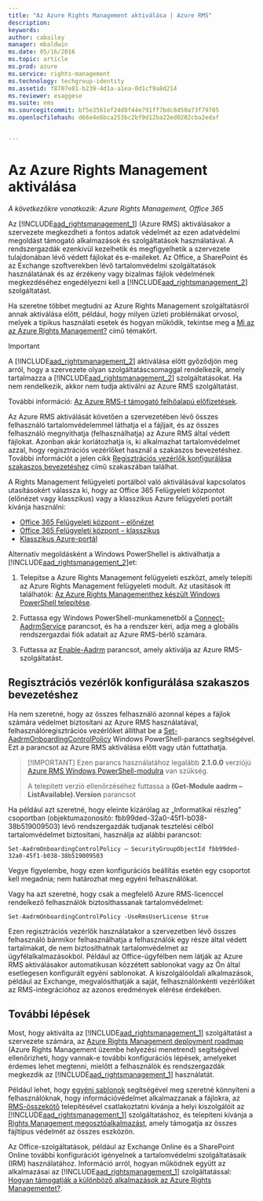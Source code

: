 ```yaml
---
title: "Az Azure Rights Management aktiválása | Azure RMS"
description: 
keywords: 
author: cabailey
manager: mbaldwin
ms.date: 05/16/2016
ms.topic: article
ms.prod: azure
ms.service: rights-management
ms.technology: techgroup-identity
ms.assetid: f8707e01-b239-4d1a-a1ea-0d1cf9a8d214
ms.reviewer: esaggese
ms.suite: ems
ms.sourcegitcommit: bf5e3561ef24d8f44e791ff7bdc8450a73f79705
ms.openlocfilehash: d66e4e6bca253bc2bf9d12ba22ed0202cba2edaf


---
```


# Az Azure Rights Management aktiválása

*A következőkre vonatkozik: Azure Rights Management, Office 365*

Az [!INCLUDE[aad_rightsmanagement_1](../includes/aad_rightsmanagement_1_md.md)] (Azure RMS) aktiválásakor a szervezete megkezdheti a fontos adatok védelmét az ezen adatvédelmi megoldást támogató alkalmazások és szolgáltatások használatával. A rendszergazdák ezenkívül kezelhetik és megfigyelhetik a szervezete tulajdonában lévő védett fájlokat és e-maileket. Az Office, a SharePoint és az Exchange szoftverekben lévő tartalomvédelmi szolgáltatások használatának és az érzékeny vagy bizalmas fájlok védelmének megkezdéséhez engedélyezni kell a [!INCLUDE[aad_rightsmanagement_2](../includes/aad_rightsmanagement_2_md.md)] szolgáltatást.

Ha szeretne többet megtudni az Azure Rights Management szolgáltatásról annak aktiválása előtt, például, hogy milyen üzleti problémákat orvosol, melyek a tipikus használati esetek és hogyan működik, tekintse meg a [ Mi az az Azure Rights Management?](../understand-explore/what-is-azure-rms.md) című témakört.

> [!IMPORTANT]
> A [!INCLUDE[aad_rightsmanagement_2](../includes/aad_rightsmanagement_2_md.md)] aktiválása előtt győződjön meg arról, hogy a szervezete olyan szolgáltatáscsomaggal rendelkezik, amely tartalmazza a [!INCLUDE[aad_rightsmanagement_2](../includes/aad_rightsmanagement_2_md.md)] szolgáltatásokat. Ha nem rendelkezik, akkor nem tudja aktiválni az Azure RMS szolgáltatást.
>
> További információ: [Az Azure RMS-t támogató felhőalapú előfizetések](../get-started/requirements-subscriptions.md).

Az Azure RMS aktiválását követően a szervezetében lévő összes felhasználó tartalomvédelemmel láthatja el a fájljait, és az összes felhasználó megnyithatja (felhasználhatja) az Azure RMS által védett fájlokat. Azonban akár korlátozhatja is, ki alkalmazhat tartalomvédelmet azzal, hogy regisztrációs vezérlőket használ a szakaszos bevezetéshez. További információt a jelen cikk [Regisztrációs vezérlők konfigurálása szakaszos bevezetéshez](#configuring-onboarding-controls-for-a-phased-deployment) című szakaszában találhat.

A Rights Management felügyeleti portálból való aktiválásával kapcsolatos utasításokért válassza ki, hogy az Office 365 Felügyeleti központot (előnézet vagy klasszikus) vagy a klasszikus Azure felügyeleti portált kívánja használni:


- [Office 365 Felügyeleti központ – előnézet](activate-office365-preview.md)
- [Office 365 Felügyeleti központ – klasszikus](activate-office365-classic.md)
- [Klasszikus Azure-portál](activate-azure-classic.md)

Alternatív megoldásként a Windows PowerShellel is aktiválhatja a [!INCLUDE[aad_rightsmanagement_2](../includes/aad_rightsmanagement_2_md.md)]et:

1. Telepítse a Azure Rights Management felügyeleti eszközt, amely telepíti az Azure Rights Management felügyeleti modult. Az utasítások itt találhatók: [Az Azure Rights Managementhez készült Windows PowerShell telepítése](../deploy-use/install-powershell.md).

2. Futtassa egy Windows PowerShell-munkamenetből a [Connect-AadrmService](https://msdn.microsoft.com/library/windowsazure/dn629415.aspx) parancsot, és ha a rendszer kéri, adja meg a globális rendszergazdai fiók adatait az Azure RMS-bérlő számára.

3. Futtassa az [Enable-Aadrm](http://msdn.microsoft.com/library/windowsazure/dn629412.aspx) parancsot, amely aktiválja az Azure RMS-szolgáltatást.

## Regisztrációs vezérlők konfigurálása szakaszos bevezetéshez
Ha nem szeretné, hogy az összes felhasználó azonnal képes a fájlok számára védelmet biztosítani az Azure RMS használatával, felhasználóregisztrációs vezérlőket állíthat be a [Set-AadrmOnboardingControlPolicy](http://msdn.microsoft.com/library/azure/dn857521.aspx) Windows PowerShell-parancs segítségével. Ezt a parancsot az Azure RMS aktiválása előtt vagy után futtathatja.

> [!IMPORTANT] Ezen parancs használatához legalább **2.1.0.0** verziójú [Azure RMS Windows PowerShell-modulra](http://go.microsoft.com/fwlink/?LinkId=257721) van szükség.
>
> A telepített verzió ellenőrzéséhez futtassa a **(Get-Module aadrm –ListAvailable).Version** parancsot

Ha például azt szeretné, hogy eleinte kizárólag az „Informatikai részleg” csoportban (objektumazonosító: fbb99ded-32a0-45f1-b038-38b519009503) lévő rendszergazdák tudjanak tesztelési célból tartalomvédelmet biztosítani, használja az alábbi parancsot:

```
Set-AadrmOnboardingControlPolicy – SecurityGroupObjectId fbb99ded-32a0-45f1-b038-38b519009503
```
Vegye figyelembe, hogy ezen konfigurációs beállítás esetén egy csoportot kell megadnia; nem határozhat meg egyéni felhasználókat.

Vagy ha azt szeretné, hogy csak a megfelelő Azure RMS-licenccel rendelkező felhasználók biztosíthassanak tartalomvédelmet:

```
Set-AadrmOnboardingControlPolicy -UseRmsUserLicense $true
```
Ezen regisztrációs vezérlők használatakor a szervezetben lévő összes felhasználó bármikor felhasználhatja a felhasználók egy része által védett tartalmakat, de nem biztosíthatnak tartalomvédelmet az ügyfélalkalmazásokból. Például az Office-ügyfélben nem látják az Azure RMS aktiválásakor automatikusan közzétett sablonokat vagy az Ön által esetlegesen konfigurált egyéni sablonokat.  A kiszolgálóoldali alkalmazások, például az Exchange, megvalósíthatják a saját, felhasználónkénti vezérlőiket az RMS-integrációhoz az azonos eredmények elérése érdekében.


## További lépések
Most, hogy aktiválta az [!INCLUDE[aad_rightsmanagement_1](../includes/aad_rightsmanagement_1_md.md)] szolgáltatást a szervezete számára, az [Azure Rights Management deployment roadmap](../plan-design/deployment-roadmap.md) (Azure Rights Management üzembe helyezési menetrend) segítségével ellenőrizheti, hogy vannak-e további konfigurációs lépések, amelyeket érdemes lehet megtenni, mielőtt a felhasználók és rendszergazdák megkezdik az [!INCLUDE[aad_rightsmanagement_1](../includes/aad_rightsmanagement_1_md.md)] használatát. 

Például lehet, hogy [egyéni sablonok](configure-custom-templates.md) segítségével meg szeretné könnyíteni a felhasználóknak, hogy információvédelmet alkalmazzanak a fájlokra, az [RMS-összekötő](deploy-rms-connector.md) telepítésével csatlakoztatni kívánja a helyi kiszolgálóit az [!INCLUDE[aad_rightsmanagement_1](../includes/aad_rightsmanagement_1_md.md)] szolgáltatáshoz, és telepíteni kívánja a [Rights Management megosztóalkalmazást](../rms-client/sharing-app-windows.md), amely támogatja az összes fájltípus védelmét az összes eszközön. 

Az Office-szolgáltatások, például az Exchange Online és a SharePoint Online további konfigurációt igényelnek a tartalomvédelmi szolgáltatásaik (IRM) használatához. Információ arról, hogyan működnek együtt az alkalmazásai az [!INCLUDE[aad_rightsmanagement_1](../includes/aad_rightsmanagement_1_md.md)] szolgáltatással: [Hogyan támogatják a különböző alkalmazások az Azure Rights Managementet?](../understand-explore/applications-support.md).




<!--HONumber=May16_HO3-->


